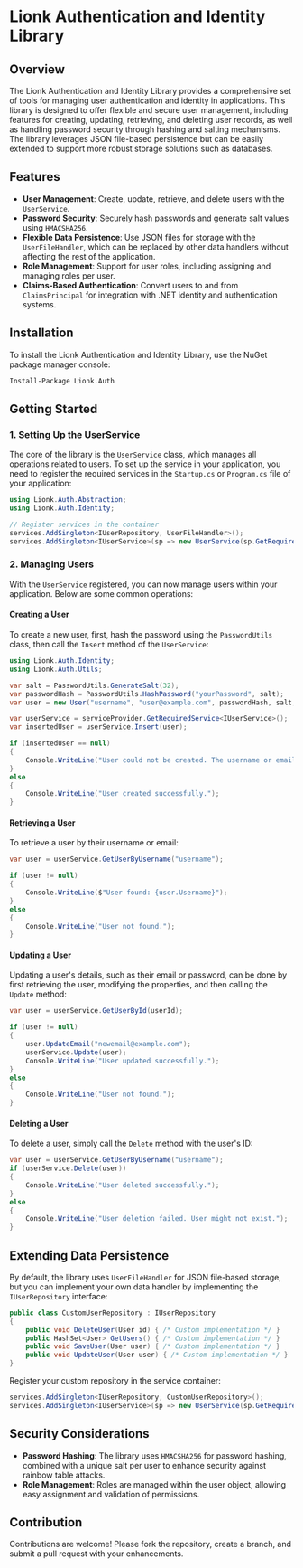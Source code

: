 ﻿# Lionk Authentication and Identity Library

## Overview

The Lionk Authentication and Identity Library provides a comprehensive set of tools for managing user authentication and identity in applications. This library is designed to offer flexible and secure user management, including features for creating, updating, retrieving, and deleting user records, as well as handling password security through hashing and salting mechanisms. The library leverages JSON file-based persistence but can be easily extended to support more robust storage solutions such as databases.

## Features

- **User Management**: Create, update, retrieve, and delete users with the `UserService`.
- **Password Security**: Securely hash passwords and generate salt values using `HMACSHA256`.
- **Flexible Data Persistence**: Use JSON files for storage with the `UserFileHandler`, which can be replaced by other data handlers without affecting the rest of the application.
- **Role Management**: Support for user roles, including assigning and managing roles per user.
- **Claims-Based Authentication**: Convert users to and from `ClaimsPrincipal` for integration with .NET identity and authentication systems.

## Installation

To install the Lionk Authentication and Identity Library, use the NuGet package manager console:

```bash
Install-Package Lionk.Auth
```

## Getting Started

### 1. Setting Up the UserService

The core of the library is the `UserService` class, which manages all operations related to users. To set up the service in your application, you need to register the required services in the `Startup.cs` or `Program.cs` file of your application:

```csharp
using Lionk.Auth.Abstraction;
using Lionk.Auth.Identity;

// Register services in the container
services.AddSingleton<IUserRepository, UserFileHandler>();
services.AddSingleton<IUserService>(sp => new UserService(sp.GetRequiredService<IUserRepository>()));
```

### 2. Managing Users

With the `UserService` registered, you can now manage users within your application. Below are some common operations:

#### Creating a User

To create a new user, first, hash the password using the `PasswordUtils` class, then call the `Insert` method of the `UserService`:

```csharp
using Lionk.Auth.Identity;
using Lionk.Auth.Utils;

var salt = PasswordUtils.GenerateSalt(32);
var passwordHash = PasswordUtils.HashPassword("yourPassword", salt);
var user = new User("username", "user@example.com", passwordHash, salt, new List<string> { "User" });

var userService = serviceProvider.GetRequiredService<IUserService>();
var insertedUser = userService.Insert(user);

if (insertedUser == null)
{
    Console.WriteLine("User could not be created. The username or email might already exist.");
}
else
{
    Console.WriteLine("User created successfully.");
}
```

#### Retrieving a User

To retrieve a user by their username or email:

```csharp
var user = userService.GetUserByUsername("username");

if (user != null)
{
    Console.WriteLine($"User found: {user.Username}");
}
else
{
    Console.WriteLine("User not found.");
}
```

#### Updating a User

Updating a user's details, such as their email or password, can be done by first retrieving the user, modifying the properties, and then calling the `Update` method:

```csharp
var user = userService.GetUserById(userId);

if (user != null)
{
    user.UpdateEmail("newemail@example.com");
    userService.Update(user);
    Console.WriteLine("User updated successfully.");
}
else
{
    Console.WriteLine("User not found.");
}
```

#### Deleting a User

To delete a user, simply call the `Delete` method with the user's ID:

```csharp
var user = userService.GetUserByUsername("username");
if (userService.Delete(user))
{
    Console.WriteLine("User deleted successfully.");
}
else
{
    Console.WriteLine("User deletion failed. User might not exist.");
}
```

## Extending Data Persistence

By default, the library uses `UserFileHandler` for JSON file-based storage, but you can implement your own data handler by implementing the `IUserRepository` interface:

```csharp
public class CustomUserRepository : IUserRepository
{
    public void DeleteUser(User id) { /* Custom implementation */ }
    public HashSet<User> GetUsers() { /* Custom implementation */ }
    public void SaveUser(User user) { /* Custom implementation */ }
    public void UpdateUser(User user) { /* Custom implementation */ }
}
```

Register your custom repository in the service container:

```csharp
services.AddSingleton<IUserRepository, CustomUserRepository>();
services.AddSingleton<IUserService>(sp => new UserService(sp.GetRequiredService<IUserRepository>()));
```

## Security Considerations

- **Password Hashing**: The library uses `HMACSHA256` for password hashing, combined with a unique salt per user to enhance security against rainbow table attacks.
- **Role Management**: Roles are managed within the user object, allowing easy assignment and validation of permissions.

## Contribution

Contributions are welcome! Please fork the repository, create a branch, and submit a pull request with your enhancements.